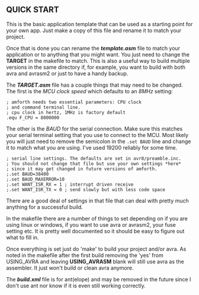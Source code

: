 ## QUICK START

This is the basic application template that can be used as a starting point
for your own app. Just make a copy of this file and rename it to match your project.

Once that is done you can rename the ***template.asm*** file to match your application
or to anything that you might want. You just need to change the  **TARGET** in the
makefile to match. This is also a useful way to build multiple versions in the
same directory if, for example, you want to build with both avra and avrasm2 or just to have a handy backup.

The _**TARGET.asm**_ file has a couple things that may need to be changed. The first
is the *MCU clock speed* which defaults to an *8MHz* setting:

```Assembly
; amforth needs two essential parameters: CPU clock
; and command terminal line.
; cpu clock in hertz, 1MHz is factory default
.equ F_CPU = 8000000
```

The other is the *BAUD* for the serial connection. Make sure this matches your
serial terminal setting that you use to connect to the MCU. Most likely you
will just need to remove the semicolon in the `.set BAUD` line and change it to
match what you are using. I've used 19200 reliably for some time.

```Assembly
; serial line settings. The defaults are set in avr8/preamble.inc.
; You should not change that file but use your own settings *here*
; since it may get changed in future versions of amforth.
;.set BAUD=38400
;.set BAUD_MAXERROR=10
;.set WANT_ISR_RX = 1 ; interrupt driven receive
;.set WANT_ISR_TX = 0 ; send slowly but with less code space
```

There are a good deal of settings in that file that can deal with pretty much
anything for a successful build.

In the makefile there are a number of things to set depending on if you are
using linux or windows, if you want to use avra or avrasm2, your fuse setting
etc. It is pretty well documented so it should be easy to figure out what to
fill in.

Once everything is set just do 'make' to build your project and/or avra. As
noted in the makefile after the first build removing the 'yes' from USING_AVRA
and leaving **USING_AVRASM** blank will still use avra as the assembler. It just
won't build or clean avra anymore.

The ***build.xml*** file is for ant(elope) and may be removed in the future since I
don't use ant nor know if it is even still working correctly.
